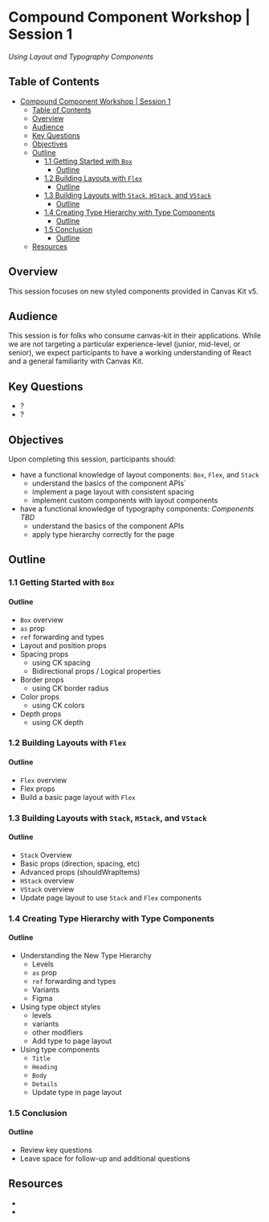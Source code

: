 # Compound Component Workshop | Session 1

_Using Layout and Typography Components_

## Table of Contents

- [Compound Component Workshop | Session 1](#compound-component-workshop--session-1)
  - [Table of Contents](#table-of-contents)
  - [Overview](#overview)
  - [Audience](#audience)
  - [Key Questions](#key-questions)
  - [Objectives](#objectives)
  - [Outline](#outline)
    - [1.1 Getting Started with `Box`](#11-getting-started-with-box)
      - [Outline](#outline-1)
    - [1.2 Building Layouts with `Flex`](#12-building-layouts-with-flex)
      - [Outline](#outline-2)
    - [1.3 Building Layouts with `Stack`, `HStack`, and `VStack`](#13-building-layouts-with-stack-hstack-and-vstack)
      - [Outline](#outline-3)
    - [1.4 Creating Type Hierarchy with Type Components](#14-creating-type-hierarchy-with-type-components)
      - [Outline](#outline-4)
    - [1.5 Conclusion](#15-conclusion)
      - [Outline](#outline-5)
  - [Resources](#resources)

## Overview

This session focuses on new styled components provided in Canvas Kit v5.

## Audience

This session is for folks who consume canvas-kit in their applications. While we are not targeting a particular experience-level (junior, mid-level, or senior), we expect participants to have a working understanding of React and a general familiarity with Canvas Kit.

## Key Questions

- ?
- ?

## Objectives

Upon completing this session, participants should:

- have a functional knowledge of layout components: `Box`, `Flex`, and `Stack`
  - understand the basics of the component APIs`
  - implement a page layout with consistent spacing
  - implement custom components with layout components
- have a functional knowledge of typography components: _Components TBD_
  - understand the basics of the component APIs
  - apply type hierarchy correctly for the page

## Outline

### 1.1 Getting Started with `Box`

#### Outline

- `Box` overview
- `as` prop
- `ref` forwarding and types
- Layout and position props
- Spacing props
  - using CK spacing
  - Bidirectional props / Logical properties
- Border props
  - using CK border radius
- Color props
  - using CK colors
- Depth props
  - using CK depth

### 1.2 Building Layouts with `Flex`

#### Outline

- `Flex` overview
- Flex props
- Build a basic page layout with `Flex`

### 1.3 Building Layouts with `Stack`, `HStack`, and `VStack`

#### Outline

- `Stack` Overview
- Basic props (direction, spacing, etc)
- Advanced props (shouldWrapItems)
- `HStack` overview
- `VStack` overview
- Update page layout to use `Stack` and `Flex` components

### 1.4 Creating Type Hierarchy with Type Components

#### Outline

- Understanding the New Type Hierarchy
  - Levels
  - `as` prop
  - `ref` forwarding and types
  - Variants
  - Figma
- Using type object styles
  - levels
  - variants
  - other modifiers
  - Add type to page layout
- Using type components
  - `Title`
  - `Heading`
  - `Body`
  - `Details`
  - Update type in page layout

### 1.5 Conclusion

#### Outline

- Review key questions
- Leave space for follow-up and additional questions

## Resources

-
-
